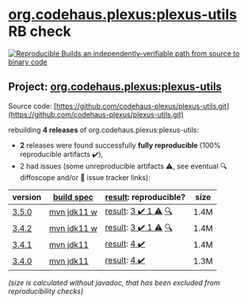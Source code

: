 [org.codehaus.plexus:plexus-utils](https://central.sonatype.com/artifact/org.codehaus.plexus/plexus-utils/3.5.0/versions) RB check
=======

[![Reproducible Builds](https://reproducible-builds.org/images/logos/rb.svg) an independently-verifiable path from source to binary code](https://reproducible-builds.org/)

## Project: [org.codehaus.plexus:plexus-utils](https://central.sonatype.com/artifact/org.codehaus.plexus/plexus-utils/3.5.0/versions)

Source code: [https://github.com/codehaus-plexus/plexus-utils.git](https://github.com/codehaus-plexus/plexus-utils.git)

rebuilding **4 releases** of org.codehaus.plexus:plexus-utils:
- **2** releases were found successfully **fully reproducible** (100% reproducible artifacts :heavy_check_mark:),
- 2 had issues (some unreproducible artifacts :warning:, see eventual :mag: diffoscope and/or :memo: issue tracker links):

| version | [build spec](/BUILDSPEC.md) | [result](https://reproducible-builds.org/docs/jvm/): reproducible? | size |
| -- | --------- | ------ | -- |
| [3.5.0](https://central.sonatype.com/artifact/org.codehaus.plexus/plexus-utils/3.5.0/pom) | [mvn jdk11 w](plexus-utils-3.5.0.buildspec) | [result](plexus-utils-3.5.0.buildinfo): [3 :heavy_check_mark:  1 :warning:](plexus-utils-3.5.0.buildcompare) [:mag:](plexus-utils-3.5.0.diffoscope) | 1.4M |
| [3.4.2](https://central.sonatype.com/artifact/org.codehaus.plexus/plexus-utils/3.4.2/pom) | [mvn jdk11 w](plexus-utils-3.4.2.buildspec) | [result](plexus-utils-3.4.2.buildinfo): [3 :heavy_check_mark:  1 :warning:](plexus-utils-3.4.2.buildcompare) [:mag:](plexus-utils-3.4.2.diffoscope) | 1.4M |
| [3.4.1](https://central.sonatype.com/artifact/org.codehaus.plexus/plexus-utils/3.4.1/pom) | [mvn jdk11](plexus-utils-3.4.1.buildspec) | [result](plexus-utils-3.4.1.buildinfo): [4 :heavy_check_mark: ](plexus-utils-3.4.1.buildcompare) | 1.4M |
| [3.4.0](https://central.sonatype.com/artifact/org.codehaus.plexus/plexus-utils/3.4.0/pom) | [mvn jdk11](plexus-utils-3.4.0.buildspec) | [result](plexus-utils-3.4.0.buildinfo): [4 :heavy_check_mark: ](plexus-utils-3.4.0.buildcompare) | 1.3M |

<i>(size is calculated without javadoc, that has been excluded from reproducibility checks)</i>
